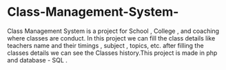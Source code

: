 # Class-Management-System-
Class Management System is a project for School , College , and coaching where classes are conduct. In this project we can fill the class details like teachers name and their timings , subject , topics, etc. after filling the classes details we can see the Classes history.This project is made in php and database - SQL . 
